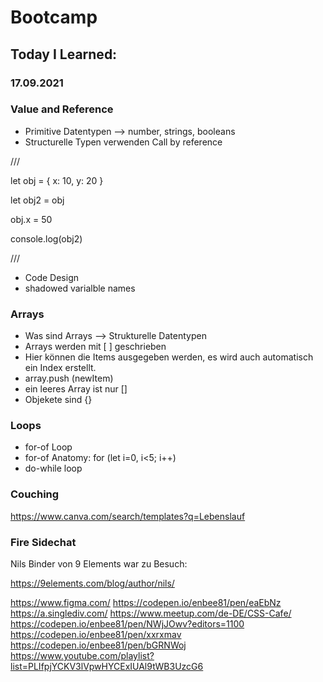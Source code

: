 # Bootcamp
## Today I Learned:
### 17.09.2021

### Value and Reference

- Primitive Datentypen --> number, strings, booleans
- Structurelle Typen verwenden Call by reference

///

let obj = {
  x: 10,
  y: 20
}

let obj2 = obj

obj.x = 50

console.log(obj2)

///

- Code Design
- shadowed varialble names

### Arrays

- Was sind Arrays --> Strukturelle Datentypen
- Arrays werden mit [ ]  geschrieben
- Hier können die Items ausgegeben werden, es wird auch automatisch ein Index erstellt.
- array.push (newItem)
- ein leeres Array ist nur []
- Objekete sind {}

### Loops

- for-of Loop
- for-of Anatomy: for (let i=0, i<5; i++)
- do-while loop

### Couching
https://www.canva.com/search/templates?q=Lebenslauf

### Fire Sidechat

Nils Binder von 9 Elements war zu Besuch:

https://9elements.com/blog/author/nils/

https://www.figma.com/
https://codepen.io/enbee81/pen/eaEbNz
https://a.singlediv.com/
https://www.meetup.com/de-DE/CSS-Cafe/
https://codepen.io/enbee81/pen/NWjJOwv?editors=1100
https://codepen.io/enbee81/pen/xxrxmav
https://codepen.io/enbee81/pen/bGRNWoj
https://www.youtube.com/playlist?list=PLIfpjYCKV3lVpwHYCExIUAl9tWB3UzcG6
